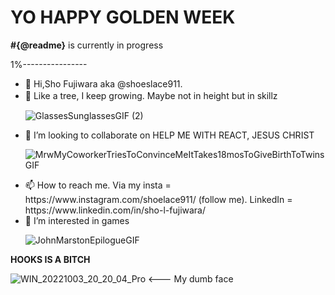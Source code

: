 <h1> YO HAPPY GOLDEN WEEK </h1>
<p> <strong>#{@readme}</strong> is currently in progress </p>
<p> 1%----------------</p> 
<ul>
  <li> 👋 Hi,Sho Fujiwara aka @shoeslace911. </li>
  <li> 🌱 Like a tree, I keep growing. Maybe not in height but in skillz　
  
  ![GlassesSunglassesGIF (2)](https://github.com/shoeslace911/shoeslace911/assets/98511262/9b407c2b-7189-45b4-8226-f056dd21b5f2)
  
</li>
<li> 💞️ I’m looking to collaborate on HELP ME WITH REACT, JESUS CHRIST</li>
  
  ![MrwMyCoworkerTriesToConvinceMeItTakes18mosToGiveBirthToTwinsGIF](https://github.com/shoeslace911/shoeslace911/assets/98511262/e5424ee8-bfc3-4abe-b418-bf8e7c24cdfd)

<li> 📫 How to reach me. Via my insta = https://www.instagram.com/shoelace911/ (follow me). LinkedIn = https://www.linkedin.com/in/sho-l-fujiwara/</li>

<li> 👀 I’m interested in games </li>
  
  ![JohnMarstonEpilogueGIF](https://github.com/shoeslace911/shoeslace911/assets/98511262/d13e8c0b-8c68-4cb6-8d68-fcb66a29fc77)
</ul>

<p><strong>HOOKS IS A BITCH</strong></p>
<!---
shoeslace911/shoeslace911 is a ✨ special ✨ repository because its `README.md` (this file) appears on your GitHub profile.
You can click the Previe![WIN_20221003_20_20_04_Pro](https://user-images.githubusercontent.com/98511262/202061229-a73a64e5-3b56-4a37-b44e-ebf71d7a9ae4.jpg)
w link to take a look at your changes.
--->


![WIN_20221003_20_20_04_Pro](https://user-images.githubusercontent.com/98511262/202061372-2e6b4e38-60c0-4698-992a-9c7f61e169d3.jpg) <--- My dumb face

